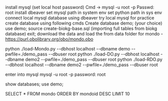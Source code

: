 install mysql (set local host password)
Cmd -> mysql -u root -p 
Passwd: root
install dbeaver
set mysql path in system env
set python path in sys env
connect local mysql database using dbeaver
try local mysql for practice 
create database using following cmds
Create database demo; (your choice) 
use demo;
source create-biokg-base.sql (importing full tables from biokg database)
exit;
download the data and load the from data folder
for mondo - https://purl.obolibrary.org/obo/mondo.obo


python ./load-Mondo.py --dbhost localhost --dbname demo --pwfile=./demo_pass --dbuser root 
python ./load-DO.py --dbhost localhost --dbname demo2 --pwfile=./demo_pass --dbuser root
python ./load-RDO.py --dbhost localhost --dbname demo2 --pwfile=./demo_pass --dbuser root

enter into mysql
mysql -u root -p
password: root

show databases;
use demo;

SELECT * FROM mondo ORDER BY mondoid DESC LIMIT 10



